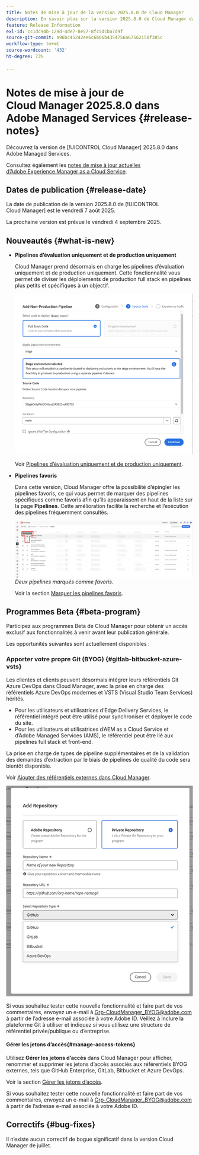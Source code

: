 ```yaml
---
title: Notes de mise à jour de la version 2025.8.0 de Cloud Manager
description: En savoir plus sur la version 2025.8.0 de Cloud Manager dans Adobe Managed Services.
feature: Release Information
exl-id: cc1dc94b-129d-4de7-8e57-8fc5dcba7d9f
source-git-commit: a96bc45242ee6c6b06b4354756a67562150f385c
workflow-type: tm+mt
source-wordcount: '432'
ht-degree: 73%

---
```


# Notes de mise à jour de Cloud Manager 2025.8.0 dans Adobe Managed Services {#release-notes}

<!-- RELEASE WIKI  https://wiki.corp.adobe.com/display/DMSArchitecture/Cloud+Manager+2025.04.0+Release -->

Découvrez la version de [!UICONTROL Cloud Manager] 2025.8.0 dans Adobe Managed Services.

Consultez également les [notes de mise à jour actuelles d’Adobe Experience Manager as a Cloud Service](https://experienceleague.adobe.com/fr/docs/experience-manager-cloud-service/content/release-notes/home).

## Dates de publication {#release-date}

La date de publication de la version 2025.8.0 de [!UICONTROL Cloud Manager] est le vendredi 7 août 2025.

<!-- There are no significant new features or bug fixes in the May Cloud Manager release. -->

La prochaine version est prévue le vendredi 4 septembre 2025.

<!-- SAVE FOR FUTURE POSSIBLE USE There are no significant new features or bug fixes in the May Cloud Manager release. -->


## Nouveautés {#what-is-new}



* **Pipelines d’évaluation uniquement et de production uniquement**

  Cloud Manager prend désormais en charge les pipelines d’évaluation uniquement et de production uniquement. Cette fonctionnalité vous permet de diviser les déploiements de production full stack en pipelines plus petits et spécifiques à un objectif. <!-- This feature went into GA from Private beta in the June 5, 2025 CM release -->

  ![Boîte de dialogue Ajouter un pipeline hors production avec le bouton radio Code de pile complète sélectionné et Environnement d’évaluation sélectionné](/help/release-notes/assets/add-non-production-pipeline.png)

  Voir [Pipelines d’évaluation uniquement et de production uniquement](/help/using/stage-prod-only.md).

* **Pipelines favoris**

  Dans cette version, Cloud Manager offre la possibilité d’épingler les pipelines favoris, ce qui vous permet de marquer des pipelines spécifiques comme favoris afin qu’ils apparaissent en haut de la liste sur la page **Pipelines**. Cette amélioration facilite la recherche et l’exécution des pipelines fréquemment consultés. <!-- CMGR-68293 -->

  ![Pipelines marqués comme favoris](/help/release-notes/assets/pipeline-favorites.png) *Deux pipelines marqués comme favoris.*

  Voir la section [Marquer les pipelines favoris](/help/using/managing-pipelines.md#pipeline-favorites).


## Programmes Beta {#beta-program}

Participez aux programmes Beta de Cloud Manager pour obtenir un accès exclusif aux fonctionnalités à venir avant leur publication générale.

Les opportunités suivantes sont actuellement disponibles :


### Apporter votre propre Git (BYOG) {#gitlab-bitbucket-azure-vsts}

<!-- BOTH CS & AMS -->

Les clientes et clients peuvent désormais intégrer leurs référentiels Git Azure DevOps dans Cloud Manager, avec la prise en charge des référentiels Azure DevOps modernes et VSTS (Visual Studio Team Services) hérités.

* Pour les utilisateurs et utilisatrices d’Edge Delivery Services, le référentiel intégré peut être utilisé pour synchroniser et déployer le code du site.
* Pour les utilisateurs et utilisatrices d’AEM as a Cloud Service et d’Adobe Managed Services (AMS), le référentiel peut être lié aux pipelines full stack et front-end.

La prise en charge de types de pipeline supplémentaires et de la validation des demandes d’extraction par le biais de pipelines de qualité du code sera bientôt disponible.

Voir [Ajouter des référentiels externes dans Cloud Manager](/help/managing-code/external-repositories.md).

![Boîte de dialogue Ajouter un référentiel](/help/release-notes/assets/azure-repo.png)

Si vous souhaitez tester cette nouvelle fonctionnalité et faire part de vos commentaires, envoyez un e-mail à [Grp-CloudManager_BYOG@adobe.com](mailto:grp-cloudmanager_byog@adobe.com) à partir de l’adresse e-mail associée à votre Adobe ID. Veillez à inclure la plateforme Git à utiliser et indiquez si vous utilisez une structure de référentiel privée/publique ou d’entreprise.

#### Gérer les jetons d’accès{#manage-access-tokens}

Utilisez **Gérer les jetons d’accès** dans Cloud Manager pour afficher, renommer et supprimer les jetons d’accès associés aux référentiels BYOG externes, tels que GitHub Enterprise, GitLab, Bitbucket et Azure DevOps.

Voir la section [Gérer les jetons d’accès](/help/managing-code/manage-access-tokens.md).

Si vous souhaitez tester cette nouvelle fonctionnalité et faire part de vos commentaires, envoyez un e-mail à [Grp-CloudManager_BYOG@adobe.com](mailto:grp-cloudmanager_byog@adobe.com) à partir de l’adresse e-mail associée à votre Adobe ID.

<!-- If you are interested in testing this new feature and sharing your feedback, send an email to [Grp-CloudManager_BYOG@adobe.com](mailto:Grp-CloudManager_BYOG@adobe.com) from your email address associated with your Adobe ID. Be sure to include which Git platform you want to use and whether you are on a private/public or enterprise repository structure. -->


## Correctifs {#bug-fixes}

Il n’existe aucun correctif de bogue significatif dans la version Cloud Manager de juillet.

<!--
Known Issues {#known-issues}

* A -->

